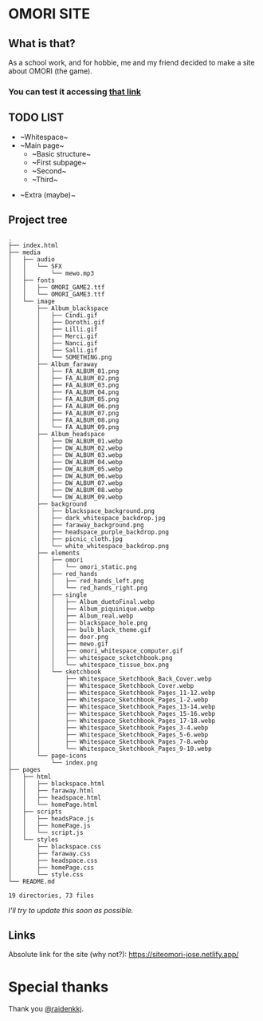 # OMORI SITE

## What is that?
As a school work, and for hobbie, me and my friend decided to make a site about OMORI (the game).
### You can test it accessing [that link](https://siteomori-jose.netlify.app/)


## TODO LIST
* ~Whitespace~
* ~Main page~
    * ~Basic structure~
    * ~First subpage~
    * ~Second~
    * ~Third~
<!-- * Blackspace
    * Basic structure of the page
    * One or two doors and its memories -->
* ~Extra (maybe)~


## Project tree
```
.
├── index.html
├── media
│   ├── audio
│   │   └── SFX
│   │       └── mewo.mp3
│   ├── fonts
│   │   ├── OMORI_GAME2.ttf
│   │   └── OMORI_GAME3.ttf
│   └── image
│       ├── Album_blackspace
│       │   ├── Cindi.gif
│       │   ├── Dorothi.gif
│       │   ├── Lilli.gif
│       │   ├── Merci.gif
│       │   ├── Nanci.gif
│       │   ├── Salli.gif
│       │   └── SOMETHING.png
│       ├── Album_faraway
│       │   ├── FA_ALBUM_01.png
│       │   ├── FA_ALBUM_02.png
│       │   ├── FA_ALBUM_03.png
│       │   ├── FA_ALBUM_04.png
│       │   ├── FA_ALBUM_05.png
│       │   ├── FA_ALBUM_06.png
│       │   ├── FA_ALBUM_07.png
│       │   ├── FA_ALBUM_08.png
│       │   └── FA_ALBUM_09.png
│       ├── Album_headspace
│       │   ├── DW_ALBUM_01.webp
│       │   ├── DW_ALBUM_02.webp
│       │   ├── DW_ALBUM_03.webp
│       │   ├── DW_ALBUM_04.webp
│       │   ├── DW_ALBUM_05.webp
│       │   ├── DW_ALBUM_06.webp
│       │   ├── DW_ALBUM_07.webp
│       │   ├── DW_ALBUM_08.webp
│       │   └── DW_ALBUM_09.webp
│       ├── background
│       │   ├── blackspace_background.png
│       │   ├── dark_whitespace_backdrop.jpg
│       │   ├── faraway_background.png
│       │   ├── headspace_purple_backdrop.png
│       │   ├── picnic_cloth.jpg
│       │   └── white_whitespace_backdrop.png
│       ├── elements
│       │   ├── omori
│       │   │   └── omori_static.png
│       │   ├── red_hands
│       │   │   ├── red_hands_left.png
│       │   │   └── red_hands_right.png
│       │   ├── single
│       │   │   ├── Album_duetoFinal.webp
│       │   │   ├── Album_piquinique.webp
│       │   │   ├── Album_real.webp
│       │   │   ├── blackspace_hole.png
│       │   │   ├── bulb_black_theme.gif
│       │   │   ├── door.png
│       │   │   ├── mewo.gif
│       │   │   ├── omori_whitespace_computer.gif
│       │   │   ├── whitespace_scketchbook.png
│       │   │   └── whitespace_tissue_box.png
│       │   └── sketchbook
│       │       ├── Whitespace_Sketchbook_Back_Cover.webp
│       │       ├── Whitespace_Sketchbook_Cover.webp
│       │       ├── Whitespace_Sketchbook_Pages_11-12.webp
│       │       ├── Whitespace_Sketchbook_Pages_1-2.webp
│       │       ├── Whitespace_Sketchbook_Pages_13-14.webp
│       │       ├── Whitespace_Sketchbook_Pages_15-16.webp
│       │       ├── Whitespace_Sketchbook_Pages_17-18.webp
│       │       ├── Whitespace_Sketchbook_Pages_3-4.webp
│       │       ├── Whitespace_Sketchbook_Pages_5-6.webp
│       │       ├── Whitespace_Sketchbook_Pages_7-8.webp
│       │       └── Whitespace_Sketchbook_Pages_9-10.webp
│       └── page-icons
│           └── index.png
├── pages
│   ├── html
│   │   ├── blackspace.html
│   │   ├── faraway.html
│   │   ├── headspace.html
│   │   └── homePage.html
│   ├── scripts
│   │   ├── headsPace.js
│   │   ├── homePage.js
│   │   └── script.js
│   └── styles
│       ├── blackspace.css
│       ├── faraway.css
│       ├── headspace.css
│       ├── homePage.css
│       └── style.css
└── README.md

19 directories, 73 files
```
*I'll try to update this soon as possible.*



## Links
Absolute link for the site (why not?): https://siteomori-jose.netlify.app/

# Special thanks
Thank you [@raidenkkj](https://github.com/raidenkkj).
